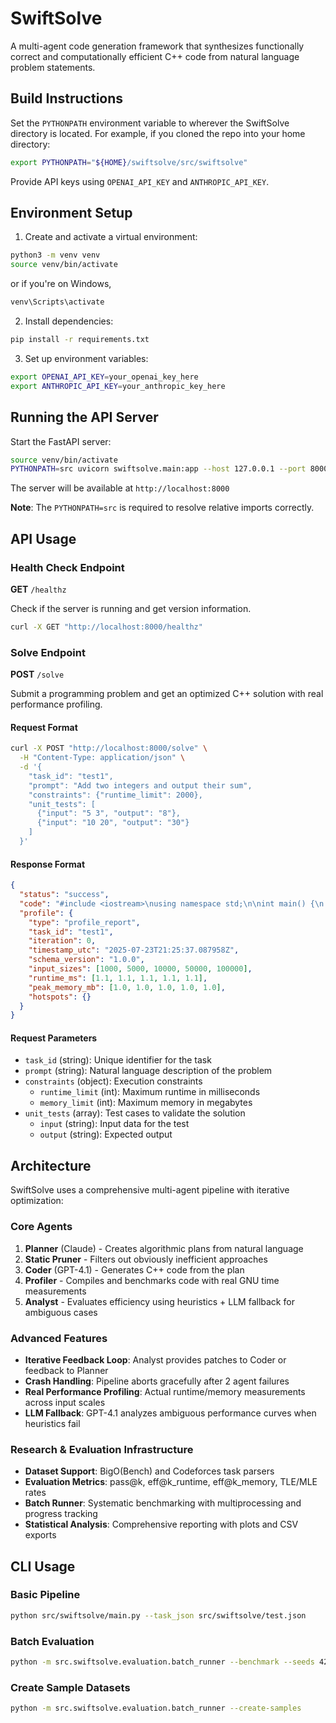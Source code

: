 # SwiftSolve

A multi-agent code generation framework that synthesizes functionally correct and computationally efficient C++ code from natural language problem statements.

## Build Instructions

Set the `PYTHONPATH` environment variable to wherever the SwiftSolve directory is located.
For example, if you cloned the repo into your home directory:

```sh
export PYTHONPATH="${HOME}/swiftsolve/src/swiftsolve"
```

Provide API keys using `OPENAI_API_KEY` and `ANTHROPIC_API_KEY`.

## Environment Setup

1. Create and activate a virtual environment:
```bash
python3 -m venv venv
source venv/bin/activate
```
or if you're on Windows,

```bash
venv\Scripts\activate
```

2. Install dependencies:
```bash
pip install -r requirements.txt
```

3. Set up environment variables:
```bash
export OPENAI_API_KEY=your_openai_key_here
export ANTHROPIC_API_KEY=your_anthropic_key_here
```

## Running the API Server

Start the FastAPI server:

```bash
source venv/bin/activate
PYTHONPATH=src uvicorn swiftsolve.main:app --host 127.0.0.1 --port 8000 --reload
```

The server will be available at `http://localhost:8000`

**Note**: The `PYTHONPATH=src` is required to resolve relative imports correctly.

## API Usage

### Health Check Endpoint

**GET** `/healthz`

Check if the server is running and get version information.

```bash
curl -X GET "http://localhost:8000/healthz"
```

### Solve Endpoint

**POST** `/solve`

Submit a programming problem and get an optimized C++ solution with real performance profiling.

#### Request Format

```bash
curl -X POST "http://localhost:8000/solve" \
  -H "Content-Type: application/json" \
  -d '{
    "task_id": "test1",
    "prompt": "Add two integers and output their sum",
    "constraints": {"runtime_limit": 2000},
    "unit_tests": [
      {"input": "5 3", "output": "8"},
      {"input": "10 20", "output": "30"}
    ]
  }'
```

#### Response Format

```json
{
  "status": "success",
  "code": "#include <iostream>\nusing namespace std;\n\nint main() {\n    int a, b;\n    cin >> a >> b;\n    cout << a + b << endl;\n    return 0;\n}",
  "profile": {
    "type": "profile_report",
    "task_id": "test1",
    "iteration": 0,
    "timestamp_utc": "2025-07-23T21:25:37.087958Z",
    "schema_version": "1.0.0",
    "input_sizes": [1000, 5000, 10000, 50000, 100000],
    "runtime_ms": [1.1, 1.1, 1.1, 1.1, 1.1],
    "peak_memory_mb": [1.0, 1.0, 1.0, 1.0, 1.0],
    "hotspots": {}
  }
}
```

#### Request Parameters

- `task_id` (string): Unique identifier for the task
- `prompt` (string): Natural language description of the problem
- `constraints` (object): Execution constraints
  - `runtime_limit` (int): Maximum runtime in milliseconds
  - `memory_limit` (int): Maximum memory in megabytes
- `unit_tests` (array): Test cases to validate the solution
  - `input` (string): Input data for the test
  - `output` (string): Expected output

## Architecture

SwiftSolve uses a comprehensive multi-agent pipeline with iterative optimization:

### Core Agents
1. **Planner** (Claude) - Creates algorithmic plans from natural language
2. **Static Pruner** - Filters out obviously inefficient approaches  
3. **Coder** (GPT-4.1) - Generates C++ code from the plan
4. **Profiler** - Compiles and benchmarks code with real GNU time measurements
5. **Analyst** - Evaluates efficiency using heuristics + LLM fallback for ambiguous cases

### Advanced Features
- **Iterative Feedback Loop**: Analyst provides patches to Coder or feedback to Planner
- **Crash Handling**: Pipeline aborts gracefully after 2 agent failures
- **Real Performance Profiling**: Actual runtime/memory measurements across input scales
- **LLM Fallback**: GPT-4.1 analyzes ambiguous performance curves when heuristics fail

### Research & Evaluation Infrastructure
- **Dataset Support**: BigO(Bench) and Codeforces task parsers
- **Evaluation Metrics**: pass@k, eff@k_runtime, eff@k_memory, TLE/MLE rates
- **Batch Runner**: Systematic benchmarking with multiprocessing and progress tracking
- **Statistical Analysis**: Comprehensive reporting with plots and CSV exports

## CLI Usage

### Basic Pipeline
```bash
python src/swiftsolve/main.py --task_json src/swiftsolve/test.json
```

### Batch Evaluation
```bash
python -m src.swiftsolve.evaluation.batch_runner --benchmark --seeds 42 123 456
```

### Create Sample Datasets
```bash
python -m src.swiftsolve.evaluation.batch_runner --create-samples
```
